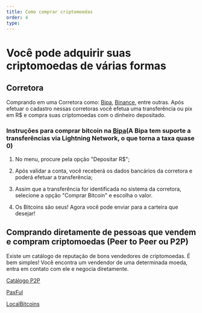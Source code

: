 ```yaml
---
title: Como comprar criptomoedas
order: 4
type: 
---
```


# Você pode adquirir suas criptomoedas de várias formas



## Corretora

Comprando em uma Corretora como: [Bipa](https://bipa.app/), [Binance](https://www.binance.com/pt-BR), entre outras. Após efetuar o cadastro nessas corretoras você efetua uma transferência ou pix em R$ e compra suas criptomoedas com o dinheiro depositado.


### Instruções para comprar bitcoin na [Bipa](https://bipa.app/)(A Bipa tem suporte a transferências via Lightning Network, o que torna a taxa quase 0)
1. No menu, procure pela opção "Depositar R$";

2. Após validar a conta, você receberá os dados bancários da corretora e poderá efetuar a transferência;

3. Assim que a transferência for identificada no sistema da corretora, selecione a opção "Comprar Bitcoin" e escolha o valor.

4. Os Bitcoins são seus! Agora você pode enviar para a carteira que desejar!


## Comprando diretamente de pessoas que vendem e compram criptomoedas (Peer to Peer ou P2P)
Existe um catálogo de reputação de bons vendedores de criptomoedas. 
É bem simples! Você encontra um vendendor de uma determinada moeda, entra em contato com ele e negocia diretamente.

[Catálogo P2P](https://catalogop2p.com/)

[PaxFul](https://paxful.com/pt-br)

[LocalBitcoins](https://localbitcoins.com/)
